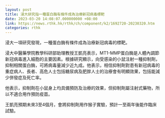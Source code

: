```yaml
---
layout: post
title: 浸大研究指一種蛋白酶有條件成為治療新冠病毒標靶
date: 2023-03-20 14:08:07.000000000 +08:00
link: https://news.rthk.hk/rthk/ch/component/k2/1692720-20230320.htm
categories: rthk
---
```


浸大一項研究發現，一種蛋白酶有條件成為治療新冠病毒的標靶。

浸大中醫藥學院教學科研部助理教授王凱亮表示，MT1-MMP蛋白酶是人體內調節新冠病毒進入細胞的主要因素。根據研究顯示，向受感染的小鼠注射一種抑制劑，抑制相關蛋白酶，可將病毒量減少近九成。他表示，相信抑制劑對患有新冠病毒的重症病人、長者、高危人士包括糖尿病及肥胖人士的治療會有明顯效果，包括能減少併發症及死亡率。

他表示，抑制劑在小鼠身上均具備預防及治療的效果，但抑制劑屬注射式藥物，所以不適合用作預防疫苗。

王凱亮預期未來3至4個月，會將抑制劑用作猴子實驗，預計一至兩年後能作臨床試驗。
